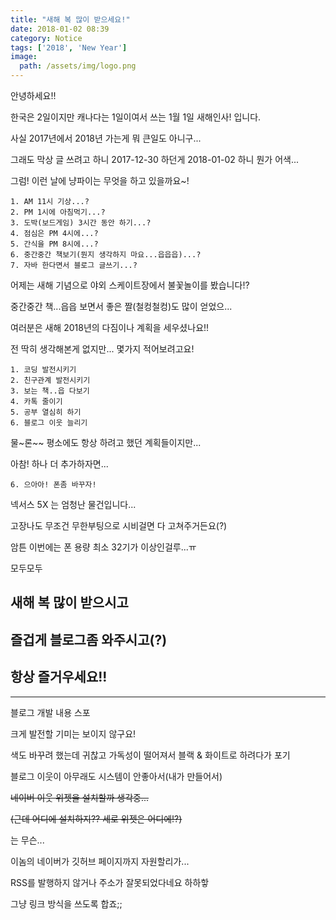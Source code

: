 ```yaml
---
title: "새해 복 많이 받으세요!"
date: 2018-01-02 08:39
category: Notice
tags: ['2018', 'New Year']
image:
  path: /assets/img/logo.png
---
```


안녕하세요!!

한국은 2일이지만 캐나다는 1일이여서 쓰는 1월 1일 새해인사! 입니다.

사실 2017년에서 2018년 가는게 뭐 큰일도 아니구...

그래도 막상 글 쓰려고 하니 2017-12-30 하던게 2018-01-02 하니 뭔가 어색...

그럼! 이런 날에 냥파이는 무엇을 하고 있을까요~!

```text
1. AM 11시 기상...?
2. PM 1시에 아침먹기...?
3. 도박(보드게임) 3시간 동안 하기...?
4. 점심은 PM 4시에...?
5. 간식을 PM 8시에...?
6. 중간중간 책보기(뭔지 생각하지 마요...읍읍읍)...?
7. 자바 한다면서 블로그 글쓰기...?
```

어제는 새해 기념으로 야외 스케이트장에서 불꽃놀이를 봤습니다!?

중간중간 책...읍읍 보면서 좋은 짤(철컹철컹)도 많이 얻었으...

여러분은 새해 2018년의 다짐이나 계획을 세우셨나요!!

전 딱히 생각해본게 없지만... 몇가지 적어보려고요!

```text
1. 코딩 발전시키기
2. 친구관계 발전시키기
3. 보는 책..읍 다보기
4. 카톡 줄이기
5. 공부 열심히 하기
6. 블로그 이웃 늘리기
```

물~론~~ 평소에도 항상 하려고 했던 계획들이지만...

아참! 하나 더 추가하자면...

```text
6. 으아아! 폰좀 바꾸자!
```

넥서스 5X 는 엄청난 물건입니다...

고장나도 무조건 무한부팅으로 시비걸면 다 고쳐주거든요(?)

암튼 이번에는 폰 용량 최소 32기가 이상인걸루...ㅠ

모두모두

## 새해 복 많이 받으시고

## 즐겁게 블로그좀 와주시고(?)

## 항상 즐거우세요!!

---

블로그 개발 내용 스포

크게 발전할 기미는 보이지 않구요!

색도 바꾸려 했는데 귀찮고 가독성이 떨어져서 블랙 & 화이트로 하려다가 포기

블로그 이웃이 아무래도 시스템이 안좋아서(내가 만들어서)

~~네이버 이웃 위젯을 설치할까 생각중...~~

~~(근데 어디에 설치하지?? 세로 위젯은 어디에!?)~~

는 무슨...

이놈의 네이버가 깃허브 페이지까지 자원할리가...

RSS를 발행하지 않거나 주소가 잘못되었다네요 하하핳

그냥 링크 방식을 쓰도록 합죠;;
